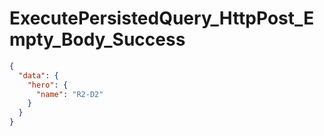 # ExecutePersistedQuery_HttpPost_Empty_Body_Success

```json
{
  "data": {
    "hero": {
      "name": "R2-D2"
    }
  }
}
```
